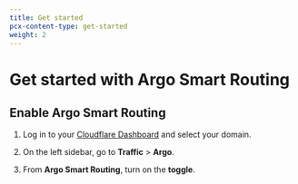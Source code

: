 ```yaml
---
title: Get started
pcx-content-type: get-started
weight: 2
---
```


# Get started with Argo Smart Routing

## Enable Argo Smart Routing

1. Log in to your [Cloudflare Dashboard](https://dash.cloudflare.com/) and select your domain.

1. On the left sidebar, go to **Traffic** > **Argo**.

1. From **Argo Smart Routing**, turn on the **toggle**.